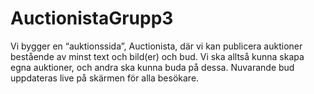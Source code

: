 # AuctionistaGrupp3
Vi bygger en “auktionssida”, Auctionista, där vi kan publicera auktioner bestående av minst text och bild(er) och bud. Vi ska alltså kunna skapa egna auktioner, och andra ska kunna buda på dessa. Nuvarande bud uppdateras live på skärmen för alla besökare.
